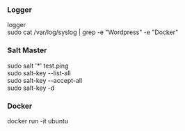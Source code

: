 ### Logger
logger <Text to log>  
sudo cat /var/log/syslog | grep -e "Wordpress" -e "Docker"

### Salt Master
sudo salt '*' test.ping  
sudo salt-key --list-all  
sudo salt-key --accept-all  
sudo salt-key -d <key to delete>  

### Docker
docker run -it ubuntu  
